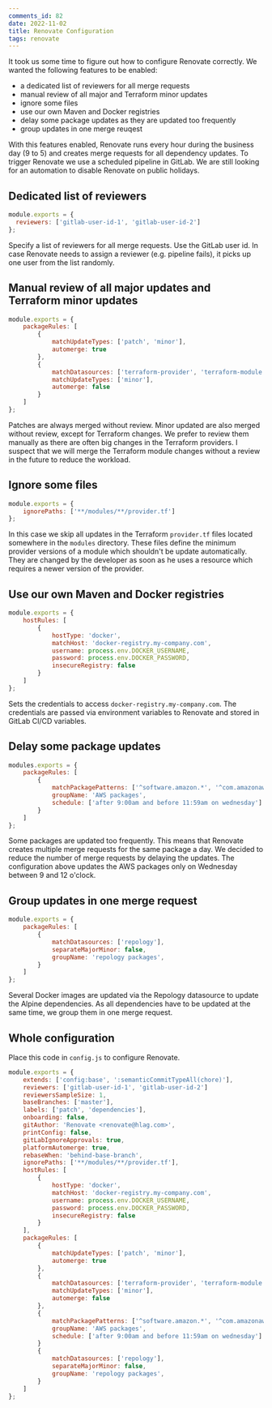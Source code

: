 ```yaml
---
comments_id: 82
date: 2022-11-02
title: Renovate Configuration
tags: renovate
---
```


It took us some time to figure out how to configure Renovate correctly. We wanted the following features to be enabled:

- a dedicated list of reviewers for all merge requests
- manual review of all major and Terraform minor updates
- ignore some files
- use our own Maven and Docker registries
- delay some package updates as they are updated too frequently
- group updates in one merge reuqest

With this features enabled, Renovate runs every hour during the business day (9 to 5) and creates merge requests for all
dependency updates. To trigger Renovate we use a scheduled pipeline in GitLab. We are still looking for an automation
to disable Renovate on public holidays.

## Dedicated list of reviewers

```javascript
module.exports = {
  reviewers: ['gitlab-user-id-1', 'gitlab-user-id-2']
};
```

Specify a list of reviewers for all merge requests. Use the GitLab user id. In case Renovate needs to assign a reviewer
(e.g. pipeline fails), it picks up one user from the list randomly.

## Manual review of all major updates and Terraform minor updates

```javascript
module.exports = {
    packageRules: [
        {
            matchUpdateTypes: ['patch', 'minor'],
            automerge: true
        },
        {
            matchDatasources: ['terraform-provider', 'terraform-module'],
            matchUpdateTypes: ['minor'],
            automerge: false
        }
    ]
};
```

Patches are always merged without review. Minor updated are also merged without review, except for Terraform changes.
We prefer to review them manually as there are often big changes in the Terraform providers. I suspect that we will
merge the Terraform module changes without a review in the future to reduce the workload.

## Ignore some files

```javascript
module.exports = {
    ignorePaths: ['**/modules/**/provider.tf']
};
```

In this case we skip all updates in the Terraform `provider.tf` files located somewhere in the `modules` directory. These
files define the minimum provider versions of a module which shouldn't be update automatically. They are changed by the
developer as soon as he uses a resource which requires a newer version of the provider.

## Use our own Maven and Docker registries

```javascript
module.exports = {
    hostRules: [
        {
            hostType: 'docker',
            matchHost: 'docker-registry.my-company.com',
            username: process.env.DOCKER_USERNAME,
            password: process.env.DOCKER_PASSWORD,
            insecureRegistry: false
        }
    ]
};
```

Sets the credentials to access `docker-registry.my-company.com`. The credentials are passed via environment variables to
Renovate and stored in GitLab CI/CD variables.

## Delay some package updates

```javascript
modules.exports = {
    packageRules: [
        {
            matchPackagePatterns: ['^software.amazon.*', '^com.amazonaws.*'],
            groupName: 'AWS packages',
            schedule: ['after 9:00am and before 11:59am on wednesday']
        }
    ]
};
```

Some packages are updated too frequently. This means that Renovate creates multiple merge requests for the same package
a day. We decided to reduce the number of merge requests by delaying the updates. The configuration above updates the
AWS packages only on Wednesday between 9 and 12 o'clock.

## Group updates in one merge request

```javascript
module.exports = {
    packageRules: [
        {
            matchDatasources: ['repology'],
            separateMajorMinor: false,
            groupName: 'repology packages',
        }
    ]
};
```

Several Docker images are updated via the Repology datasource to update the Alpine dependencies. As all dependencies have to
be updated at the same time, we group them in one merge request.

## Whole configuration

Place this code in `config.js` to configure Renovate.

```javascript
module.exports = {
    extends: ['config:base', ':semanticCommitTypeAll(chore)'],
    reviewers: ['gitlab-user-id-1', 'gitlab-user-id-2']
    reviewersSampleSize: 1,
    baseBranches: ['master'],
    labels: ['patch', 'dependencies'],
    onboarding: false,
    gitAuthor: 'Renovate <renovate@hlag.com>',
    printConfig: false,
    gitLabIgnoreApprovals: true,
    platformAutomerge: true,
    rebaseWhen: 'behind-base-branch',
    ignorePaths: ['**/modules/**/provider.tf'],
    hostRules: [
        {
            hostType: 'docker',
            matchHost: 'docker-registry.my-company.com',
            username: process.env.DOCKER_USERNAME,
            password: process.env.DOCKER_PASSWORD,
            insecureRegistry: false
        }
    ],
    packageRules: [
        {
            matchUpdateTypes: ['patch', 'minor'],
            automerge: true
        },
        {
            matchDatasources: ['terraform-provider', 'terraform-module'],
            matchUpdateTypes: ['minor'],
            automerge: false
        },
        {
            matchPackagePatterns: ['^software.amazon.*', '^com.amazonaws.*'],
            groupName: 'AWS packages',
            schedule: ['after 9:00am and before 11:59am on wednesday']
        }
        {
            matchDatasources: ['repology'],
            separateMajorMinor: false,
            groupName: 'repology packages',
        }
    ]
};
```
